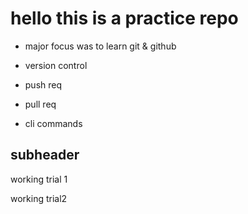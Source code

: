 # hello this is a practice repo

- major focus was to learn git & github

- version control

- push req

- pull req

- cli commands

## subheader
working trial 1

working trial2